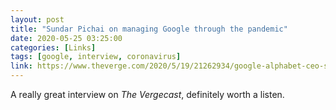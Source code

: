 ```yaml
---
layout: post
title: "Sundar Pichai on managing Google through the pandemic"
date: 2020-05-25 03:25:00
categories: [Links]
tags: [google, interview, coronavirus]
link: https://www.theverge.com/2020/5/19/21262934/google-alphabet-ceo-sundar-pichai-interview-pandemic-coronavirus
---
```


A really great interview on *The Vergecast*, definitely worth a listen.
